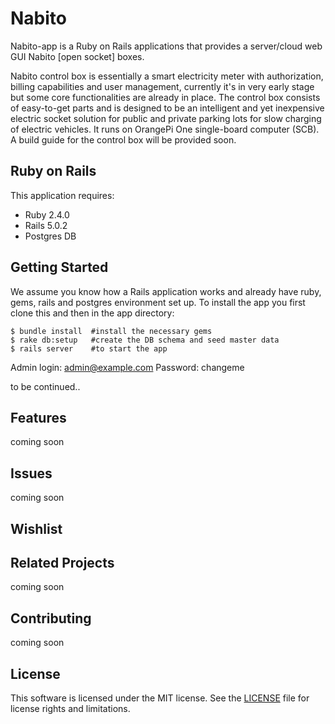 # Nabito

Nabito-app is a Ruby on Rails applications that provides a server/cloud web GUI  Nabito [open socket] boxes.

Nabito control box is essentially a smart electricity meter with authorization, billing capabilities and user management,
currently it's in very early stage but some core functionalities are already in place. 
The control box consists of easy-to-get parts and is designed to be an intelligent and yet inexpensive electric socket solution for public and private parking lots for slow charging of electric vehicles.
It runs on OrangePi One single-board computer (SCB). 
A build guide for the control box will be provided soon.  


## Ruby on Rails

This application requires:

- Ruby 2.4.0
- Rails 5.0.2
- Postgres DB

## Getting Started

We assume you know how a Rails application works and already have ruby, gems, rails and postgres environment set up.
To install the app you first clone this and then in the app directory: 

	$ bundle install  #install the necessary gems 
	$ rake db:setup   #create the DB schema and seed master data
	$ rails server    #to start the app

Admin login: admin@example.com
Password: changeme

to be continued..

## Features

coming soon

## Issues
coming soon

## Wishlist

## Related Projects
coming soon

## Contributing
coming soon

## License
This software is licensed under the MIT license. See the [LICENSE](LICENSE.md) file for license rights and limitations.

